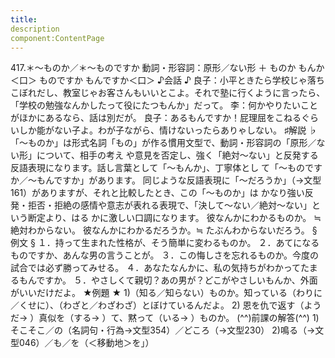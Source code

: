 ```yaml
---
title:
description
component:ContentPage
---
```



417.＊～ものか／＊～ものですか
動詞・形容詞：原形／ない形 ＋ ものか
もんか＜口＞
ものですか
もんですか＜口＞
♪会話 ♪
良子：小平ときたら学校じゃ落ちこぼれだし、教室じゃお客さんもいいとこよ。それで塾に行くように言ったら、 「学校の勉強なんかしたって役にたつもんか」だって。
李：何かやりたいことがほかにあるなら、話は別だが。
良子：あるもんですか！屁理屈をこねるぐらいしか能がない子よ。わが子ながら、情けないったらありゃしない。
♯解説 ♭
「～ものか」は形式名詞「もの」が作る慣用文型で、動詞・形容詞の「原形／ない形」について、相手の考え や意見を否定し、強く「絶対～ない」と反発する反語表現になります。話し言葉として「～もんか」、丁寧体とし て「～ものですか／～もんですか」があります。
同じような反語表現に「～だろうか」（→文型 161）がありますが、それと比較したとき、この「～ものか」は かなり強い反発・拒否・拒絶の感情や意志が表れる表現で、「決して～ない／絶対～ない」という断定より、はる かに激しい口調になります。
彼なんかにわかるものか。 ≒ 絶対わからない。 彼なんかにわかるだろうか。≒ たぶんわからないだろう。
§例文 §
１．持って生まれた性格が、そう簡単に変わるものか。
２．あてになるものですか、あんな男の言うことが。
３．この悔しさを忘れるものか。今度の試合では必ず勝ってみせる。
４．あなたなんかに、私の気持ちがわかってたまるもんですか。
５．やさしくて親切？あの男が？どこがやさしいもんか、外面がいいだけだよ。
★例題 ★
1)（知る／知らない）ものか。知っている（わりに／くせに）、（わざと／わざわざ）とぼけているんだよ。
2) 恩を仇で返す（ようだ→ ）真似を（する→ ）て、黙って（いる→ ）ものか。
(^^)前課の解答(^^)
1)そこそこ／の（名詞句・行為→文型354）／どころ（→文型230）
2)鳴る（→文型046）／も／を（＜移動地＞を」）
